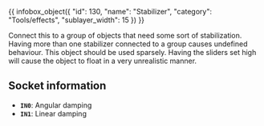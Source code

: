 {{ infobox_object({
	"id": 130,
	"name": "Stabilizer",
	"category": "Tools/effects",
	"sublayer_width": 15
}) }}

Connect this to a group of objects that need some sort of stabilization. Having more than one stabilizer connected to a group causes undefined behaviour. This object should be used sparsely. Having the sliders set high will cause the object to float in a very unrealistic manner.

## Socket information
- **`IN0`**: Angular damping
- **`IN1`**: Linear damping